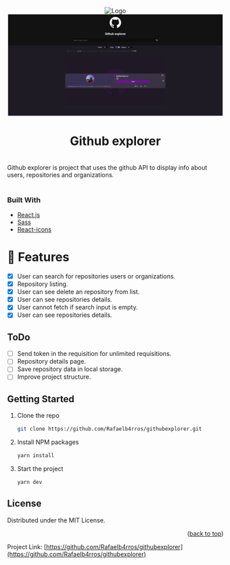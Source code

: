 <div align="center">
    <img src="./.github/docs/images/githubexplorer.gif" alt="Logo" width="500">
     <img src="./.github/docs/images/home.png" alt="home picture" width="500">
</div>
  <h1 align="center">Github explorer</h1>
<br>
Github explorer is project that uses the github API to display info about users, repositories and organizations.
<br>
<br>

### Built With

- [React.js](https://reactjs.org/)
- [Sass](https://sass-lang.com/)
- [React-icons](https://react-icons.github.io/react-icons//)

# :rocket: Features

- [x] User can search for repositories users or organizations.
- [x] Repository listing.
- [x] User can see delete an repository from list.
- [x] User can see repositories details.
- [x] User cannot fetch if search input is empty.
- [x] User can see repositories details.

## ToDo

- [ ] Send token in the requisition for unlimited requisitions.
- [ ] Repository details page.
- [ ] Save repository data in local storage.
- [ ] Improve project structure.

## Getting Started

1. Clone the repo
   ```sh
   git clone https://github.com/Rafaelb4rros/githubexplorer.git
   ```
2. Install NPM packages
   ```sh
   yarn install
   ```
3. Start the project
   ```js
   yarn dev
   ```
   <!-- LICENSE -->

## License

Distributed under the MIT License.

<p align="right">(<a href="#top">back to top</a>)</p>

Project Link: [https://github.com/Rafaelb4rros/githubexplorer](https://github.com/Rafaelb4rros/githubexplorer)
